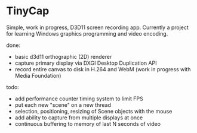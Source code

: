# TinyCap
Simple, work in progress, D3D11 screen recording app. Currently a project for learning Windows graphics programming and video encoding.

done:
- basic d3d11 orthographic (2D) renderer
- capture primary display via DXGI Desktop Duplication API
- record entire canvas to disk in H.264 and WebM (work in progress with Media Foundation)

todo:
- add performance counter timing system to limit FPS
- put each new "scene" on a new thread
- selection, positioning, resizing of Scene objects with the mouse
- add ability to capture from multiple displays at once
- continuous buffering to memory of last N seconds of video

